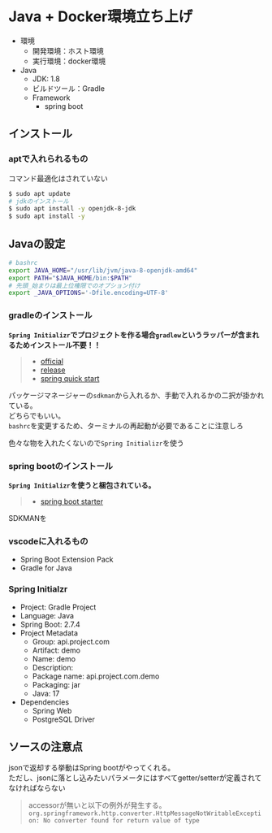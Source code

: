# Java + Docker環境立ち上げ

- 環境
  - 開発環境：ホスト環境
  - 実行環境：docker環境
- Java
  - JDK: 1.8
  - ビルドツール：Gradle
  - Framework
    - spring boot

## インストール

### aptで入れられるもの

コマンド最適化はされていない

```bash
$ sudo apt update
# jdkのインストール
$ sudo apt install -y openjdk-8-jdk
$ sudo apt install -y 
```

## Javaの設定

```bash
# bashrc
export JAVA_HOME="/usr/lib/jvm/java-8-openjdk-amd64"
export PATH="$JAVA_HOME/bin:$PATH"
# 先頭_始まりは最上位権限でのオプション付け
export _JAVA_OPTIONS='-Dfile.encoding=UTF-8'
```

### gradleのインストール

**`Spring Initializr`でプロジェクトを作る場合`gradlew`というラッパーが含まれるためインストール不要！！**

> - [official](https://docs.gradle.org/current/userguide/installation.html)
> - [release](https://gradle.org/releases/)
> - [spring quick start](https://spring.pleiades.io/quickstart)

パッケージマネージャーの`sdkman`から入れるか、手動で入れるかの二択が掛かれている。  
どちらでもいい。  
`bashrc`を変更するため、ターミナルの再起動が必要であることに注意しろ

色々な物を入れたくないので`Spring Initializr`を使う

### spring bootのインストール

**`Spring Initializr`を使うと梱包されている。**

> - [spring boot starter](https://spring.pleiades.io/spring-boot/docs/current/reference/html/getting-started.html)

SDKMANを

### vscodeに入れるもの

- Spring Boot Extension Pack
- Gradle for Java

### Spring Initialzr

- Project: Gradle Project
- Language: Java
- Spring Boot: 2.7.4
- Project Metadata
  - Group: api.project.com
  - Artifact: demo
  - Name: demo
  - Description:
  - Package name: api.project.com.demo
  - Packaging: jar
  - Java: 17
- Dependencies
  - Spring Web
  - PostgreSQL Driver

## ソースの注意点

jsonで返却する挙動はSpring bootがやってくれる。  
ただし、jsonに落とし込みたいパラメータにはすべてgetter/setterが定義されてなければならない

> accessorが無いと以下の例外が発生する。  
> `org.springframework.http.converter.HttpMessageNotWritableException: No converter found for return value of type`

